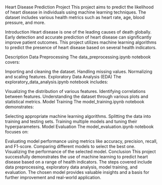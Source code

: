 Heart Disease Prediction Project
This project aims to predict the likelihood of heart disease in individuals using machine learning techniques. The dataset includes various health metrics such as heart rate, age, blood pressure, and more.

Introduction
Heart disease is one of the leading causes of death globally. Early detection and accurate prediction of heart disease can significantly improve patient outcomes. This project utilizes machine learning algorithms to predict the presence of heart disease based on several health indicators.

Description
Data Preprocessing
The data_preprocessing.ipynb notebook covers:

Importing and cleaning the dataset.
Handling missing values.
Normalizing and scaling features.
Exploratory Data Analysis (EDA)
The exploratory_data_analysis.ipynb notebook includes:

Visualizing the distribution of various features.
Identifying correlations between features.
Understanding the dataset through various plots and statistical metrics.
Model Training
The model_training.ipynb notebook demonstrates:

Selecting appropriate machine learning algorithms.
Splitting the data into training and testing sets.
Training multiple models and tuning their hyperparameters.
Model Evaluation
The model_evaluation.ipynb notebook focuses on:

Evaluating model performance using metrics like accuracy, precision, recall, and F1-score.
Comparing different models to select the best one.
Visualizing the performance of the selected model.
Conclusion
This project successfully demonstrates the use of machine learning to predict heart disease based on a range of health indicators. The steps covered include data preprocessing, exploratory data analysis, model training, and evaluation. The chosen model provides valuable insights and a basis for further improvement and real-world application.

